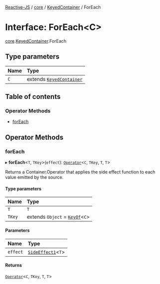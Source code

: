 [Reactive-JS](../README.md) / [core](../modules/core.md) / [KeyedContainer](../modules/core.KeyedContainer.md) / ForEach

# Interface: ForEach<C\>

[core](../modules/core.md).[KeyedContainer](../modules/core.KeyedContainer.md).ForEach

## Type parameters

| Name | Type |
| :------ | :------ |
| `C` | extends [`KeyedContainer`](core.KeyedContainer-1.md) |

## Table of contents

### Operator Methods

- [forEach](core.KeyedContainer.ForEach.md#foreach)

## Operator Methods

### forEach

▸ **forEach**<`T`, `TKey`\>(`effect`): [`Operator`](../modules/core.KeyedContainer.md#operator)<`C`, `TKey`, `T`, `T`\>

Returns a Container.Operator that applies the side effect function to each
value emitted by the source.

#### Type parameters

| Name | Type |
| :------ | :------ |
| `T` | `T` |
| `TKey` | extends `Object` = [`KeyOf`](../modules/core.KeyedContainer.md#keyof)<`C`\> |

#### Parameters

| Name | Type |
| :------ | :------ |
| `effect` | [`SideEffect1`](../modules/functions.md#sideeffect1)<`T`\> |

#### Returns

[`Operator`](../modules/core.KeyedContainer.md#operator)<`C`, `TKey`, `T`, `T`\>

